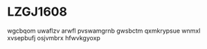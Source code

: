 # LZGJ1608
wgcbqom uwaflzv arwfl pvswamgrnb gwsbctm qxmkrypsue wnmxl xvsepbufj osjvmbrx hfwvkgyoxp 
